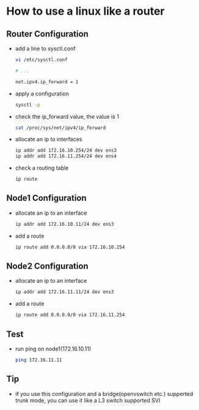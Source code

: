 # How to use a linux like a router

## Router Configuration

- add a line to sysctl.conf

    ```bash
    vi /etc/sysctl.conf
    ```

    ```bash
    # ...
    
    net.ipv4.ip_forward = 1
    ```

- apply a configuration

    ```bash
    sysctl -p
    ```

- check the ip_forward value, the value is 1

    ```bash
    cat /proc/sys/net/ipv4/ip_forward
    ```

- allocate an ip to interfaces

    ```bash
    ip addr add 172.16.10.254/24 dev ens3
    ip addr add 172.16.11.254/24 dev ens4
    ```

- check a routing table

    ```bash
    ip route
    ```

## Node1 Configuration

- allocate an ip to an interface

    ```bash
    ip addr add 172.16.10.11/24 dev ens3
    ```
    
- add a route

    ```bash
    ip route add 0.0.0.0/0 via 172.16.10.254
    ```

## Node2 Configuration

- allocate an ip to an interface

    ```bash
    ip addr add 172.16.11.11/24 dev ens3
    ```
    
- add a route

    ```bash
    ip route add 0.0.0.0/0 via 172.16.11.254
    ```

## Test

- run ping on node1(172.16.10.11)

    ```bash
    ping 172.16.11.11
    ```

## Tip

- if you use this configuration and a bridge(openvswitch etc.) supperted trunk mode, you can use it like a L3 switch supported SVI
